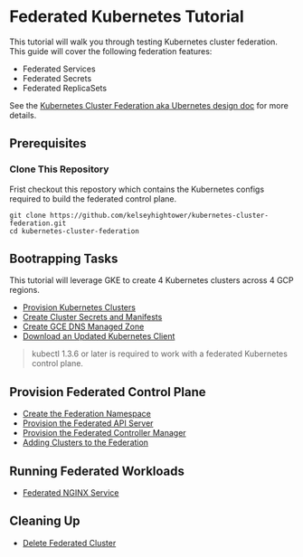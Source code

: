 # Federated Kubernetes Tutorial

This tutorial will walk you through testing Kubernetes cluster federation. This guide will cover the following federation features:

* Federated Services
* Federated Secrets
* Federated ReplicaSets

See the [Kubernetes Cluster Federation aka Ubernetes design doc](https://github.com/kubernetes/kubernetes/blob/release-1.3/docs/design/federated-services.md) for more details.

## Prerequisites

### Clone This Repository

Frist checkout this repostory which contains the Kubernetes configs required to build the federated control plane.

```
git clone https://github.com/kelseyhightower/kubernetes-cluster-federation.git
cd kubernetes-cluster-federation
```

## Bootrapping Tasks

This tutorial will leverage GKE to create 4 Kubernetes clusters across 4 GCP regions.

* [Provision Kubernetes Clusters](labs/cluster-bootstrap.md)
* [Create Cluster Secrets and Manifests](labs/create-cluster-secrets-and-manifests.md)
* [Create GCE DNS Managed Zone](labs/cluster-dns-managed-zone.md)
* [Download an Updated Kubernetes Client](labs/download-an-updated-kubectl-client.md)

> kubectl 1.3.6 or later is required to work with a federated Kubernetes control plane.

## Provision Federated Control Plane

* [Create the Federation Namespace](labs/create-federation-namespace.md)
* [Provision the Federated API Server](labs/provision-federation-apiserver.md)
* [Provision the Federated Controller Manager](labs/provision-federation-controller-manager.md)
* [Adding Clusters to the Federation](labs/adding-clusters.md)

## Running Federated Workloads

* [Federated NGINX Service](labs/federated-nginx-service.md)

## Cleaning Up

* [Delete Federated Cluster](labs/cleaning-up.md)
